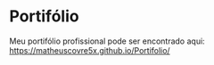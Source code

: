 # Portifólio
Meu portifólio profissional pode ser encontrado aqui: https://matheuscovre5x.github.io/Portifolio/
